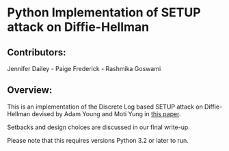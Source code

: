 # Python Implementation of SETUP attack on Diffie-Hellman

## Contributors:

Jennifer Dailey - Paige Frederick - Rashmika Goswami

## Overview:
This is an implementation of the Discrete Log based SETUP attack on Diffie-Hellman devised by Adam Young and Moti Yung in <a href="https://cryptome.org/2013/09/klepto-crypto.pdf">this paper</a>.

Setbacks and design choices are discussed in our final write-up.

Please note that this requires versions Python 3.2 or later to run.
